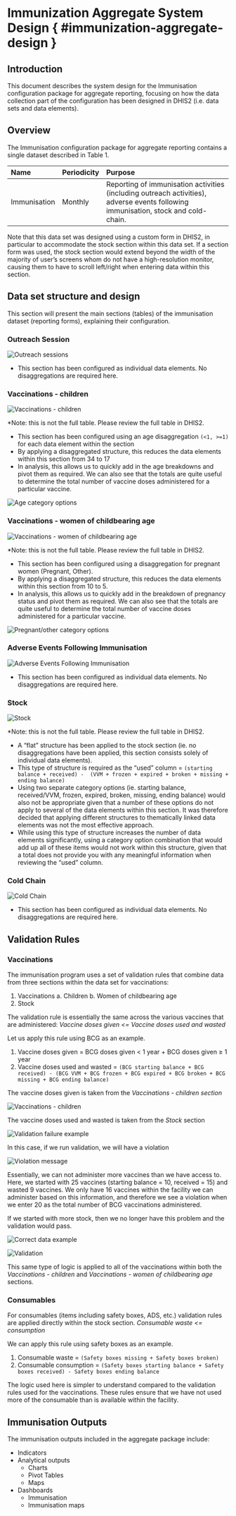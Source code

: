# Immunization Aggregate System Design { #immunization-aggregate-design }

## Introduction

This document describes the system design for the Immunisation configuration package for aggregate reporting, focusing on how the data collection part of the configuration has been designed in DHIS2 (i.e. data sets and data elements).

## Overview

The Immunisation configuration package for aggregate reporting contains a single dataset described in Table 1.

|Name|Periodicity|Purpose|
|:--|:--|:--|
|Immunisation|Monthly|Reporting of immunisation activities (including outreach activities), adverse events following immunisation, stock and cold-chain.|

Note that this data set was designed using a custom form in DHIS2, in particular to accommodate the stock section within this data set. If a section form was used, the stock section would extend beyond the width of the majority of user’s screens whom do not have a high-resolution monitor, causing them to have to scroll left/right when entering data within this section.

## Data set structure and design

This section will present the main sections (tables) of the immunisation dataset (reporting forms), explaining their configuration.

### Outreach Session

![Outreach sessions](resources/images/IMM_AGG_image1.png "Outreach sessions")

* This section has been configured as individual data elements. No disaggregations are required here.

### Vaccinations - children

![Vaccinations - children](resources/images/IMM_AGG_image2.png "Vaccinations - children")

*Note: this is not the full table. Please review the full table in DHIS2.

* This section has been configured using an age disaggregation `(<1, >=1)` for each data element within the section
* By applying a disaggregated structure, this reduces the data elements within this section from 34 to 17
* In analysis, this allows us to quickly add in the age breakdowns and pivot them as required. We can also see that the totals are quite useful to determine the total number of vaccine doses administered for a particular vaccine.

![Age category options](resources/images/IMM_AGG_image3.png "Age category options")

### Vaccinations - women of childbearing age

![Vaccinations - women of childbearing age](resources/images/IMM_AGG_image4.png "Vaccinations - women of childbearing age")

*Note: this is not the full table. Please review the full table in DHIS2.

* This section has been configured using a disaggregation for pregnant women (Pregnant, Other).
* By applying a disaggregated structure, this reduces the data elements within this section from 10 to 5.
* In analysis, this allows us to quickly add in the breakdown of pregnancy status and pivot them as required. We can also see that the totals are quite useful to determine the total number of vaccine doses administered for a particular vaccine.

![Pregnant/other category options](resources/images/IMM_AGG_image5.png "Pregnant/other category options")

### Adverse Events Following Immunisation

![Adverse Events Following Immunisation](resources/images/IMM_AGG_image6.png "Adverse Events Following Immunisation")

* This section has been configured as individual data elements. No disaggregations are required here.

### Stock

![Stock](resources/images/IMM_AGG_image7.png "Stock")

*Note: this is not the full table. Please review the full table in DHIS2.

* A “flat” structure has been applied to the stock section (ie. no disaggregations have been applied, this section consists solely of individual data elements).
* This type of structure is required as the “used” column = `(starting balance + received) -  (VVM + frozen + expired + broken + missing + ending balance)`
* Using two separate category options (ie. starting balance, received/VVM, frozen, expired, broken, missing, ending balance) would also not be appropriate given that a number of these options do not apply to several of the data elements within this section. It was therefore decided that applying different structures to thematically linked data elements was not the most effective approach.
* While using this type of structure increases the number of data elements significantly, using a category option combination that would add up all of these items would not work within this structure, given that a total does not provide you with any meaningful information when reviewing the “used” column.

### Cold Chain

![Cold Chain](resources/images/IMM_AGG_image8.png "Cold Chain")

* This section has been configured as individual data elements. No disaggregations are required here.

## Validation Rules

### Vaccinations

The immunisation program uses a set of validation rules that combine data from three sections within the data set for vaccinations:

1. Vaccinations
    a. Children
    b. Women of childbearing age
2. Stock

The validation rule is essentially the same across the various vaccines that are administered:
_Vaccine doses given <= Vaccine doses used and wasted_

Let us apply this rule using BCG as an example.

1. Vaccine doses given = BCG doses given < 1 year + BCG doses given ≥ 1 year
2. Vaccine doses used and wasted = `(BCG starting balance + BCG received) - (BCG VVM + BCG frozen + BCG expired + BCG broken + BCG missing + BCG ending balance)`

The vaccine doses given is taken from the _Vaccinations - children section_

![Vaccinations - children](resources/images/IMM_AGG_image9.png "Vaccinations - children")

The vaccine doses used and wasted is taken from the _Stock_ section

![Validation failure example](resources/images/IMM_AGG_image10.png "Validation failure example]")

In this case, if we run validation, we will have a violation

![Violation message](resources/images/IMM_AGG_image11.png "Violation message")

Essentially, we can not administer more vaccines than we have access to. Here, we started with 25 vaccines (starting balance = 10, received = 15) and wasted 9 vaccines. We only have 16 vaccines within the facility we can administer based on this information, and therefore we see a violation when we enter 20 as the total number of BCG vaccinations administered.

If we started with more stock, then we no longer have this problem and the validation would pass.

![Correct data example](resources/images/IMM_AGG_image12.png "Correct data example")

![Validation](resources/images/IMM_AGG_image13.png "Validation")

This same type of logic is applied to all of the vaccinations within both the _Vaccinations - children_ and _Vaccinations - women of childbearing age_ sections.

### Consumables

For consumables (items including safety boxes, ADS, etc.) validation rules are applied directly within the stock section.
_Consumable waste <= consumption_

We can apply this rule using safety boxes as an example.

1. Consumable waste = `(Safety boxes missing + Safety boxes broken)`
2. Consumable consumption = `(Safety boxes starting balance + Safety boxes received) - Safety boxes ending balance`

The logic used here is simpler to understand compared to the validation rules used for the vaccinations. These rules ensure that we have not used more of the consumable than is available within the facility.

## Immunisation Outputs

The immunisation outputs included in the aggregate package include:

* Indicators
* Analytical outputs
  * Charts
  * Pivot Tables
  * Maps
* Dashboards
  * Immunisation
  * Immunisation maps
